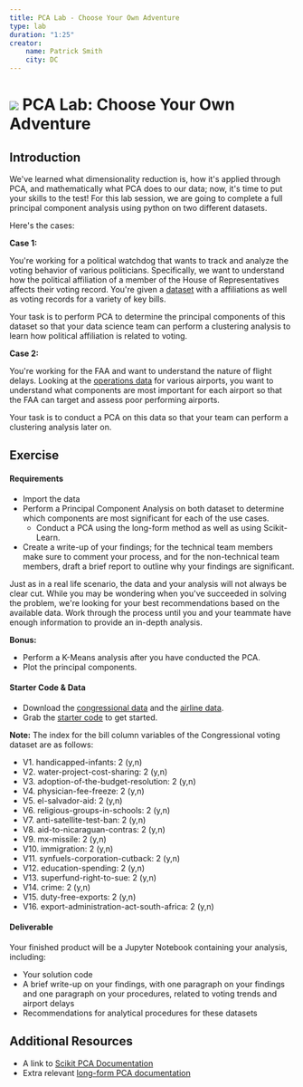 ```yaml
---
title: PCA Lab - Choose Your Own Adventure
type: lab
duration: "1:25"
creator:
    name: Patrick Smith
    city: DC
---
```


# ![](https://ga-dash.s3.amazonaws.com/production/assets/logo-9f88ae6c9c3871690e33280fcf557f33.png) PCA Lab: Choose Your Own Adventure

## Introduction


We've learned what dimensionality reduction is, how it's applied through PCA, and mathematically what PCA does to our data; now, it's time to put your skills to the test! For this lab session, we are going to complete a full principal component analysis using python on two different datasets.  

Here's the cases: 

**Case 1:**

You're working for a political watchdog that wants to track and analyze the voting behavior of various politicians. Specifically, we want to understand how the political affiliation of a member of the House of Representatives affects their voting record. You're given a [dataset](./assets/datasets/votes.csv) with a affiliations as well as voting records for a variety of key bills. 

Your task is to perform PCA to determine the principal components of this dataset so that your data science team can perform a clustering analysis to learn how political affiliation is related to voting.

**Case 2:**

You're working for the FAA and want to understand the nature of flight delays. Looking at the [operations data](./assets/datasets/Airport_operations.csv) for various airports, you want to understand what components are most important for each airport so that the FAA can target and assess poor performing airports. 

Your task is to conduct a PCA on this data so that your team can perform a clustering analysis later on. 

## Exercise

#### Requirements

- Import the data
- Perform a Principal Component Analysis on both dataset to determine which components are most significant for each of the use cases.
    - Conduct a PCA using the long-form method as well as using Scikit-Learn.
- Create a write-up of your findings; for the technical team members make sure to comment your process, and for the non-technical team members, draft a brief report to outline why your findings are significant.

Just as in a real life scenario, the data and your analysis will not always be clear cut. While you may be wondering when you've succeeded in solving the problem,  we're looking for your best recommendations based on the available data. Work through the process until you and your teammate have enough information to provide an in-depth analysis.

**Bonus:**
- Perform a K-Means analysis after you have conducted the PCA.
- Plot the principal components.

#### Starter Code & Data

- Download the [congressional data](./assets/datasets/votes.csv) and the [airline data](./assets/datasets/Airport_operations.csv).
- Grab the [starter code](./code/starter-code.ipynb) to get started. 

**Note:**
The index for the bill column variables of the Congressional voting dataset are as follows: 

  - V1. handicapped-infants: 2 (y,n)
  - V2. water-project-cost-sharing: 2 (y,n)
  - V3. adoption-of-the-budget-resolution: 2 (y,n)
  - V4. physician-fee-freeze: 2 (y,n)
  - V5. el-salvador-aid: 2 (y,n)
  - V6. religious-groups-in-schools: 2 (y,n)
  - V7. anti-satellite-test-ban: 2 (y,n)
  - V8. aid-to-nicaraguan-contras: 2 (y,n)
  - V9. mx-missile: 2 (y,n)
  - V10. immigration: 2 (y,n)
  - V11. synfuels-corporation-cutback: 2 (y,n)
  - V12. education-spending: 2 (y,n)
  - V13. superfund-right-to-sue: 2 (y,n)
  - V14. crime: 2 (y,n)
  - V15. duty-free-exports: 2 (y,n)
  - V16. export-administration-act-south-africa: 2 (y,n)

#### Deliverable

Your finished product will be a Jupyter Notebook containing your analysis, including:

- Your solution code
- A brief write-up on your findings, with one paragraph on your findings and one paragraph on your procedures, related to voting trends and airport delays 
- Recommendations for analytical procedures for these datasets

## Additional Resources

- A link to [Scikit PCA Documentation](http://scikit-learn.org/stable/modules/generated/sklearn.decomposition.PCA.html)
- Extra relevant [long-form PCA documentation](http://sebastianraschka.com/Articles/2014_pca_step_by_step.html)
